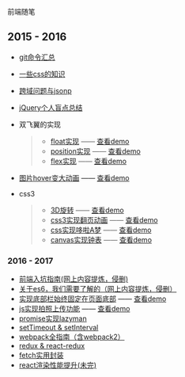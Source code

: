 前端随笔

## 2015 - 2016

- [git命令汇总](./md/git.md)
- [一些css的知识](./md/about_CSS.md)
- [跨域问题与jsonp](./md/jsonp.md)
- [jQuery个人盲点总结](http://note.youdao.com/noteshare?id=44b93356ea8b22c74eb4229ae6ca3d70)
- 双飞翼的实现
  > - [float实现](./demos/float_flexable.html) —— [查看demo](https://jsfiddle.net/kris_ly/cL36ucg7/)
  > - [position实现](./demos/absolute_flexable.html) —— [查看demo](https://jsfiddle.net/kris_ly/wjr1mwpn/)
  > - [flex实现](./demos/flex_flexable.html) —— [查看demo](https://jsfiddle.net/kris_ly/83me7bxy/)

- [图片hover变大动画](./demos/image_hover.html) —— [查看demo](https://jsfiddle.net/kris_ly/u1ytxmpn/)

- css3
  > - [3D旋转](./demos/3d_rotate.html) —— [查看demo](https://jsfiddle.net/kris_ly/yLk9jecd/)
  > - [css3实现翻页动画](./demos/flip_over.html) —— [查看demo](https://jsfiddle.net/kris_ly/rf518jvL/)
  > - [css实现哆啦A梦](./demos/Doraemon.html) —— [查看demo](https://jsfiddle.net/kris_ly/amjn9LsL/)
  > - [canvas实现钟表](./demos/canvas_clock.html) —— [查看demo](https://jsfiddle.net/kris_ly/ouekodz8/)


### 2016 - 2017

- [前端入坑指南(网上内容提炼，侵删)](http://note.youdao.com/noteshare?id=2a89ad8ed28fa8d80ba83f709ebe2f4d)
- [关于es6，我们需要了解的（网上内容提炼，侵删）](http://note.youdao.com/noteshare?id=be964718dab507a48803b6daca326b44)
- [实现底部栏始终固定在页面底部](./demos/stickyfooter.html) —— [查看demo](https://jsfiddle.net/kris_ly/8gnn5opd/)
- [js实现拍照上传功能](./demos/photo_upload.html) —— [查看demo](https://jsfiddle.net/kris_ly/vsf2da2o/)
- [promise实现lazyman](./js/lazyman.js)
- [setTimeout & setInterval](./md/timer.md)
- [webpack全指南（含webpack2）](./md/webpack.md)
- [redux & react-redux](./md/redux.md)
- [fetch实用封装](./js/fetch.js)
- [react渲染性能提升(未完)](./md/speedupReact.md)
